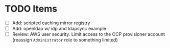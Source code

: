 # TODO Items

- [ ] Add: scripted caching mirror registry
- [ ] Add: openldap w/ idp and ldapsync example
- [ ] Review: AWS user security. Limit access to the OCP provisioner account (reassign `Administrator` role to something limited)
